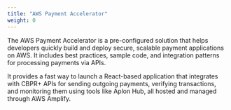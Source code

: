 ```yaml
---
title: "AWS Payment Accelerator"
weight: 0
---
```


The AWS Payment Accelerator is a pre-configured solution that helps developers quickly build and deploy secure, scalable payment applications on AWS. It includes best practices, sample code, and integration patterns for processing payments via APIs.

It provides a fast way to launch a React-based application that integrates with CBPR+ APIs for sending outgoing payments, verifying transactions, and monitoring them using tools like Aplon Hub, all hosted and managed through AWS Amplify.
